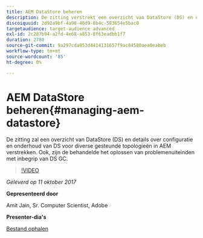 ```yaml
---
title: AEM DataStore beheren
description: De zitting verstrekt een overzicht van DataStore (DS) en details over configuratie en onderhoud van DS voor diverse gesteunde topologieën in AEM. Ook, zijn de behandelde het oplossen van problemenuiteinden met inbegrip van DS GC.
discoiquuid: 2d92a9bf-4a98-46d9-8b4c-583654e5bac0
targetaudience: target-audience advanced
exl-id: 2c287b94-a2fd-4e68-a853-8f63eadbb1f7
duration: 2780
source-git-commit: 9a297cda953d4414131657f9ac84580aea0eabeb
workflow-type: tm+mt
source-wordcount: '85'
ht-degree: 0%

---
```


# AEM DataStore beheren{#managing-aem-datastore}

De zitting zal een overzicht van DataStore (DS) en details over configuratie en onderhoud van DS voor diverse gesteunde topologieën in AEM verstrekken. Ook, zijn de behandelde het oplossen van problemenuiteinden met inbegrip van DS GC.

>[!VIDEO](https://video.tv.adobe.com/v/20422/?quality=9)

*Geleverd op 11 oktober 2017*

**Gepresenteerd door**

Amit Jain, Sr. Computer Scientist, Adobe

**Presenter-dia&#39;s**

[Bestand ophalen](assets/managing-aem-datastoreoct17.pdf)
<!--
[Get back to the Overview](https://helpx.adobe.com/experience-manager/kt/eseminars/gems/aem-index.html)
-->
